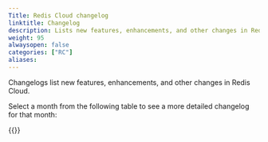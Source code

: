 ```yaml
---
Title: Redis Cloud changelog
linktitle: Changelog
description: Lists new features, enhancements, and other changes in Redis Cloud.
weight: 95
alwaysopen: false
categories: ["RC"]
aliases: 
---
```


Changelogs list new features, enhancements, and other changes in Redis Cloud.

Select a month from the following table to see a more detailed changelog for that month:

{{<table-children columnNames="Month,Major changes" columnSources="LinkTitle,highlights" enableLinks="LinkTitle">}}
